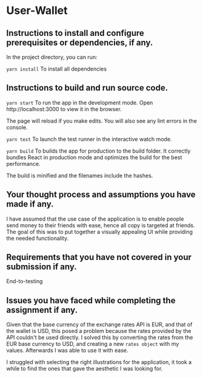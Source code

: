 # User-Wallet


## Instructions to install and configure prerequisites or dependencies, if any.
In the project directory, you can run:

`yarn install`
To install all dependencies

## Instructions to build and run source code.

`yarn start`
To run the app in the development mode.
Open http://localhost:3000 to view it in the browser.

The page will reload if you make edits.
You will also see any lint errors in the console.

`yarn test`
To launch the test runner in the interactive watch mode.

`yarn build`
To builds the app for production to the build folder.
It correctly bundles React in production mode and optimizes the build for the best performance.

The build is minified and the filenames include the hashes.


## Your thought process and assumptions you have made if any.

I have assumed that the use case of the application is to enable people send money to their friends with ease, hence all copy is targeted at friends.
The goal of this was to put together a visually appealing UI while providing the needed functionality.


## Requirements that you have not covered in your submission if any.

End-to-testing 


## Issues you have faced while completing the assignment if any.

Given that the base currency of the exchange rates API is EUR, and that of the wallet is USD, this posed a problem because the rates provided by the API couldn't be used directly. 
I solved this by converting the rates from the EUR base currency to USD, and creating a new `rates object` with my values. Afterwards I was able to use it with ease.

I struggled with selecting the right illustrations for the application, it took a while to find the ones that gave the aesthetic I was looking for.